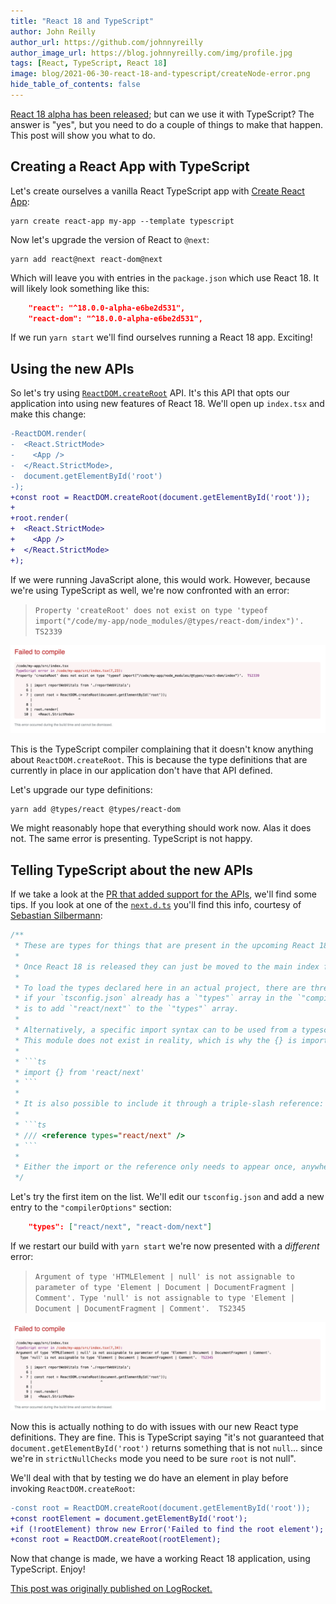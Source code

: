```yaml
---
title: "React 18 and TypeScript"
author: John Reilly
author_url: https://github.com/johnnyreilly
author_image_url: https://blog.johnnyreilly.com/img/profile.jpg
tags: [React, TypeScript, React 18]
image: blog/2021-06-30-react-18-and-typescript/createNode-error.png
hide_table_of_contents: false
---
```

[React 18 alpha has been released](https://reactjs.org/blog/2021/06/08/the-plan-for-react-18.html); but can we use it with TypeScript? The answer is "yes", but you need to do a couple of things to make that happen. This post will show you what to do. 

## Creating a React App with TypeScript

Let's create ourselves a vanilla React TypeScript app with [Create React App](https://create-react-app.dev/):

```shell
yarn create react-app my-app --template typescript
```

Now let's upgrade the version of React to `@next`:

```shell
yarn add react@next react-dom@next
```

Which will leave you with entries in the `package.json` which use React 18.  It will likely look something like this:

```json
    "react": "^18.0.0-alpha-e6be2d531",
    "react-dom": "^18.0.0-alpha-e6be2d531",
```

If we run `yarn start` we'll find ourselves running a React 18 app.  Exciting!

## Using the new APIs 

So let's try using [`ReactDOM.createRoot`](https://github.com/reactwg/react-18/discussions/5) API.  It's this API that opts our application into using new features of React 18. We'll open up `index.tsx` and make this change:

```diff
-ReactDOM.render(
-  <React.StrictMode>
-    <App />
-  </React.StrictMode>,
-  document.getElementById('root')
-);
+const root = ReactDOM.createRoot(document.getElementById('root'));
+
+root.render(
+  <React.StrictMode>
+    <App />
+  </React.StrictMode>
+);
```

If we were running JavaScript alone, this would work. However, because we're using TypeScript as well, we're now confronted with an error:

> `Property 'createRoot' does not exist on type 'typeof import("/code/my-app/node_modules/@types/react-dom/index")'.  TS2339`

![a screenshot of the Property 'createRoot' does not exist error](../static/blog/2021-06-30-react-18-and-typescript/createNode-error.png)

This is the TypeScript compiler complaining that it doesn't know anything about `ReactDOM.createRoot`. This is because the type definitions that are currently in place in our application don't have that API defined.

Let's upgrade our type definitions:

```shell
yarn add @types/react @types/react-dom
```

We might reasonably hope that everything should work now. Alas it does not. The same error is presenting. TypeScript is not happy.

## Telling TypeScript about the new APIs

If we take a look at the [PR that added support for the APIs](https://github.com/DefinitelyTyped/DefinitelyTyped/pull/53685), we'll find some tips.  If you look at one of the [`next.d.ts`](https://github.com/DefinitelyTyped/DefinitelyTyped/blob/a07e9cfb005682fb6be0a2e85113eac131c3006f/types/react/next.d.ts) you'll find this info, courtesy of [Sebastian Silbermann](https://twitter.com/sebsilbermann): 

```ts
/**
 * These are types for things that are present in the upcoming React 18 release.
 *
 * Once React 18 is released they can just be moved to the main index file.
 *
 * To load the types declared here in an actual project, there are three ways. The easiest one,
 * if your `tsconfig.json` already has a `"types"` array in the `"compilerOptions"` section,
 * is to add `"react/next"` to the `"types"` array.
 *
 * Alternatively, a specific import syntax can to be used from a typescript file.
 * This module does not exist in reality, which is why the {} is important:
 *
 * ```ts
 * import {} from 'react/next'
 * ```
 *
 * It is also possible to include it through a triple-slash reference:
 *
 * ```ts
 * /// <reference types="react/next" />
 * ```
 *
 * Either the import or the reference only needs to appear once, anywhere in the project.
 */
```

Let's try the first item on the list.  We'll edit our `tsconfig.json` and add a new entry to the `"compilerOptions"` section:

```json
    "types": ["react/next", "react-dom/next"]
```

If we restart our build with `yarn start` we're now presented with a *different* error:

> `Argument of type 'HTMLElement | null' is not assignable to parameter of type 'Element | Document | DocumentFragment | Comment'.
  Type 'null' is not assignable to type 'Element | Document | DocumentFragment | Comment'.  TS2345`

![a screenshot of the null is not assignable error](../static/blog/2021-06-30-react-18-and-typescript/null_is_not_assignable-error.png)

Now this is actually nothing to do with issues with our new React type definitions. They are fine. This is TypeScript saying "it's not guaranteed that `document.getElementById('root')` returns something that is not `null`... since we're in `strictNullChecks` mode you need to be sure `root` is not null".

We'll deal with that by testing we do have an element in play before invoking `ReactDOM.createRoot`:

```diff
-const root = ReactDOM.createRoot(document.getElementById('root'));
+const rootElement = document.getElementById('root');
+if (!rootElement) throw new Error('Failed to find the root element');
+const root = ReactDOM.createRoot(rootElement);
```

Now that change is made, we have a working React 18 application, using TypeScript. Enjoy!

[This post was originally published on LogRocket.](https://blog.logrocket.com/how-to-use-typescript-with-react-18-alpha/)
